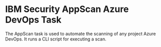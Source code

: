 # IBM Security AppScan Azure DevOps Task

The AppScan task is used to automate the scanning of any project Azure DevOps. It runs a CLI script for executing a scan.